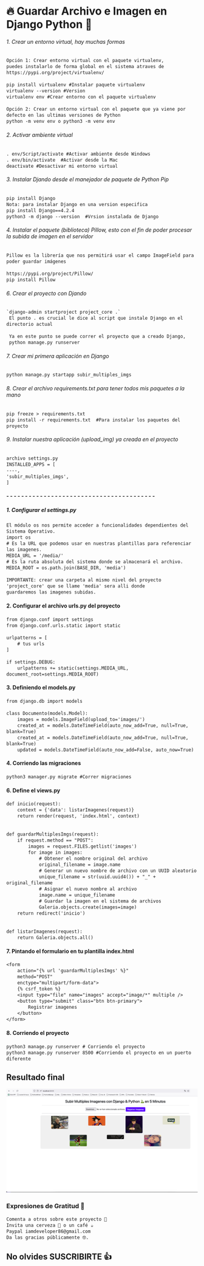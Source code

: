 # 🔥 Guardar Archivo e Imagen en Django Python 🐍

###### 1. Crear un entorno virtual, hay muchas formas

    Opción 1: Crear entorno virtual con el paquete virtualenv,
    puedes instalarlo de forma global en el sistema atraves de https://pypi.org/project/virtualenv/

    pip install virtualenv #Instalar paquete virtualenv
    virtualenv --version #Version
    virtualenv env #Crear entorno con el paquete virtualenv

    Opción 2: Crear un entorno virtual con el paquete que ya viene por defecto en las ultimas versiones de Python
    python -m venv env o python3 -m venv env

###### 2. Activar ambiente virtual

    . env/Script/activate #Activar ambiente desde Windows
    . env/bin/activate  #Activar desde la Mac
    deactivate #Desactivar mi entorno virtual

###### 3. Instalar Djando desde el manejador de paquete de Python Pip

    pip install Django
    Nota: para instalar Django en una version especifica
    pip install Django==4.2.4
    python3 -m django --version  #Vrsion instalada de Django

###### 4. Instalar el paquete (biblioteca) Pillow, esto con el fin de poder procesar la subida de imagen en el servidor

    Pillow es la librería que nos permitirá usar el campo ImageField para poder guardar imágenes

    https://pypi.org/project/Pillow/
    pip install Pillow

###### 6. Crear el proyecto con Djando

    `django-admin startproject project_core .`
     El punto . es crucial le dice al script que instale Django en el directorio actual

     Ya en este punto se puede correr el proyecto que a creado Django,
     python manage.py runserver

###### 7. Crear mi primera aplicación en Django

    python manage.py startapp subir_multiples_imgs

###### 8. Crear el archivo requirements.txt para tener todos mis paquetes a la mano

    pip freeze > requirements.txt
    pip install -r requirements.txt  #Para instalar los paquetes del proyecto

###### 9. Instalar nuestra aplicación (upload_img) ya creada en el proyecto

    archivo settings.py
    INSTALLED_APPS = [
    ----,
    'subir_multiples_imgs',
    ]

#### - - - - - - - - - - - - - - - - - - - - - - - - - - - - - - - - - - - - - - - -

##### 1. Configurar el settings.py

    El módulo os nos permite acceder a funcionalidades dependientes del Sistema Operativo.
    import os
    # Es la URL que podemos usar en nuestras plantillas para referenciar las imagenes.
    MEDIA_URL = '/media/'
    # Es la ruta absoluta del sistema donde se almacenará el archivo.
    MEDIA_ROOT = os.path.join(BASE_DIR, 'media')

    IMPORTANTE: crear una carpeta al mismo nivel del proyecto 'project_core' que se llame 'media' sera alli donde
    guardaremos las imagenes subidas.

#### 2. Configurar el archivo urls.py del proyecto

    from django.conf import settings
    from django.conf.urls.static import static

    urlpatterns = [
    	# tus urls
    ]

    if settings.DEBUG:
    	urlpatterns += static(settings.MEDIA_URL, document_root=settings.MEDIA_ROOT)

#### 3. Definiendo el models.py

    from django.db import models

    class Documento(models.Model):
    	images = models.ImageField(upload_to='images/')
    	created_at = models.DateTimeField(auto_now_add=True, null=True, blank=True)
        created_at = models.DateTimeField(auto_now_add=True, null=True, blank=True)
        updated = models.DateTimeField(auto_now_add=False, auto_now=True)

#### 4. Corriendo las migraciones

    python3 manager.py migrate #Correr migraciones

#### 6. Define el views.py

    def inicio(request):
    	context = {'data': listarImagenes(request)}
    	return render(request, 'index.html', context)


    def guardarMultiplesImgs(request):
    	if request.method == "POST":
    		images = request.FILES.getlist('images')
    		for image in images:
    			# Obtener el nombre original del archivo
    			original_filename = image.name
    			# Generar un nuevo nombre de archivo con un UUID aleatorio
    			unique_filename = str(uuid.uuid4()) + "_" + original_filename
    			# Asignar el nuevo nombre al archivo
    			image.name = unique_filename
    			# Guardar la imagen en el sistema de archivos
    			Galeria.objects.create(images=image)
    	return redirect('inicio')


    def listarImagenes(request):
    	return Galeria.objects.all()

#### 7. Pintando el formulario en tu plantilla index.html

    <form
    	action="{% url 'guardarMultiplesImgs' %}"
    	method="POST"
    	enctype="multipart/form-data">
    	{% csrf_token %}
    	<input type="file" name="images" accept="image/*" multiple />
    	<button type="submit" class="btn btn-primary">
    		Registrar imagenes
    	</button>
    </form>

#### 8. Corriendo el proyecto

    python3 manage.py runserver # Corriendo el proyecto
    python3 manage.py runserver 8500 #Corriendo el proyecto en un puerto diferente

## Resultado final

![](https://raw.githubusercontent.com/urian121/imagenes-proyectos-github/master/Subir%20Multiples%20Imagenes%20con%20Django%20%20Python.png)

### Expresiones de Gratitud 🎁

    Comenta a otros sobre este proyecto 📢
    Invita una cerveza 🍺 o un café ☕
    Paypal iamdeveloper86@gmail.com
    Da las gracias públicamente 🤓.

## No olvides SUSCRIBIRTE 👍
